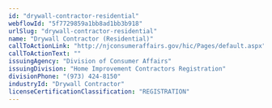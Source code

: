 ```yaml
---
id: "drywall-contractor-residential"
webflowId: "5f7729859a1bb8ad1bb3b918"
urlSlug: "drywall-contractor-residential"
name: "Drywall Contractor (Residential)"
callToActionLink: "http://njconsumeraffairs.gov/hic/Pages/default.aspx"
callToActionText: ""
issuingAgency: "Division of Consumer Affairs"
issuingDivision: "Home Improvement Contractors Registration"
divisionPhone: "(973) 424-8150"
industryId: "Drywall Contractor"
licenseCertificationClassification: "REGISTRATION"
---
```

